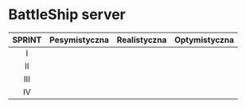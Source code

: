 # BattleShip server

|SPRINT  |Pesymistyczna|Realistyczna|Optymistyczna|
:-------------------:|:-------------------:|:-------------------|-------------------:
|I| | |
|II| | |
|III| | |
|IV| | |
